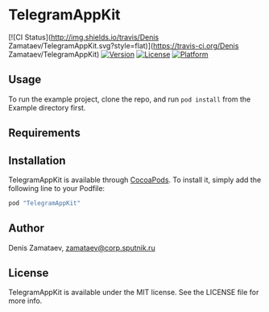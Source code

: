 # TelegramAppKit

[![CI Status](http://img.shields.io/travis/Denis Zamataev/TelegramAppKit.svg?style=flat)](https://travis-ci.org/Denis Zamataev/TelegramAppKit)
[![Version](https://img.shields.io/cocoapods/v/TelegramAppKit.svg?style=flat)](http://cocoapods.org/pods/TelegramAppKit)
[![License](https://img.shields.io/cocoapods/l/TelegramAppKit.svg?style=flat)](http://cocoapods.org/pods/TelegramAppKit)
[![Platform](https://img.shields.io/cocoapods/p/TelegramAppKit.svg?style=flat)](http://cocoapods.org/pods/TelegramAppKit)

## Usage

To run the example project, clone the repo, and run `pod install` from the Example directory first.

## Requirements

## Installation

TelegramAppKit is available through [CocoaPods](http://cocoapods.org). To install
it, simply add the following line to your Podfile:

```ruby
pod "TelegramAppKit"
```

## Author

Denis Zamataev, zamataev@corp.sputnik.ru

## License

TelegramAppKit is available under the MIT license. See the LICENSE file for more info.
